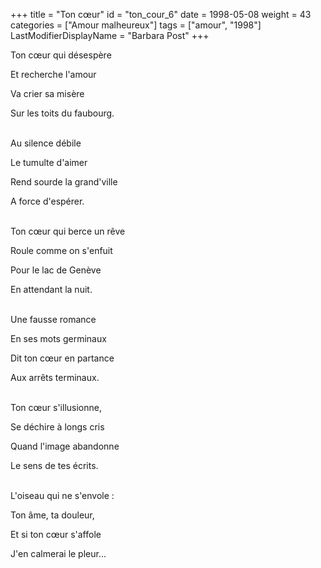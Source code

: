 +++
title = "Ton cœur"
id = "ton_cour_6"
date = 1998-05-08
weight = 43
categories = ["Amour malheureux"]
tags = ["amour", "1998"]
LastModifierDisplayName = "Barbara Post"
+++

Ton cœur qui désespère

Et recherche l'amour

Va crier sa misère

Sur les toits du faubourg.

 \
Au silence débile

Le tumulte d'aimer

Rend sourde la grand'ville

A force d'espérer.

 \
Ton cœur qui berce un rêve

Roule comme on s'enfuit

Pour le lac de Genève

En attendant la nuit.

 \
Une fausse romance

En ses mots germinaux

Dit ton cœur en partance

Aux arrêts terminaux.

 \
Ton cœur s'illusionne,

Se déchire à longs cris

Quand l'image abandonne

Le sens de tes écrits.

 \
L'oiseau qui ne s'envole :

Ton âme, ta douleur,

Et si ton cœur s'affole

J'en calmerai le pleur...

